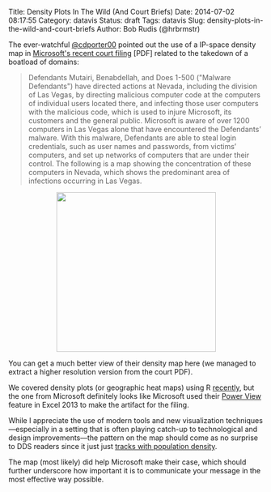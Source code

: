 Title: Density Plots In The Wild (And Court Briefs)
Date: 2014-07-02 08:17:55
Category: datavis
Status: draft
Tags: datavis
Slug: density-plots-in-the-wild-and-court-briefs
Author: Bob Rudis (@hrbrmstr)

The ever-watchful [@cdporter00](https://twitter.com/cdporter00) pointed out the use of a IP-space density map in [Microsoft's recent court filing](http://noticeoflawsuit.com/docs/Revised_Final%20No-IP%20Complaint.pdf) [PDF] related to the takedown of a boatload of domains:

>Defendants Mutairi, Benabdellah, and Does 1-500 ("Malware
Defendants") have directed actions at Nevada, including the
division of Las Vegas, by directing malicious computer code at
the computers of individual users located there, and infecting
those user computers with the malicious code, which is used to
injure Microsoft, its customers and the general public. Microsoft
is aware of over 1200 computers in Las Vegas alone that have
encountered the Defendants’ malware. With this malware,
Defendants are able to steal login credentials, such as user
names and passwords, from victims’ computers, and set up networks
of computers that are under their control. The following is a map
showing the concentration of these computers in Nevada, which
shows the predominant area of infections occurring in Las Vegas.


<center><a class="mag" href="http://datadrivensecurity.info/blog/images/2014/07/ms.png"><img style="max-width:100%; margin:auto;" width="315" src="http://datadrivensecurity.info/blog/images/2014/07/ms.png"/></a></center>

You can get a much better view of their density map here (we managed to extract a higher resolution version from the court PDF).

We covered density plots (or geographic heat maps) using R [recently](http://datadrivensecurity.info/blog/posts/2014/Jun/can-you-track-me-now-part-2/), but the one from Microsoft definitely looks like Microsoft used their [Power View](http://office.microsoft.com/en-us/excel-help/maps-in-power-view-HA103005792.aspx) feature in Excel 2013 to make the artifact for the filing.

While I appreciate the use of modern tools and new visualization techniques&mdash;especially in a setting that is often playing catch-up to technological and design improvements&mdash;the pattern on the map should come as no surprise to DDS readers since it just just [tracks with population density](http://xkcd.com/1138/).

The map (most likely) did help Microsoft make their case, which should further underscore how important it is to communicate your message in the most effective way possible. 